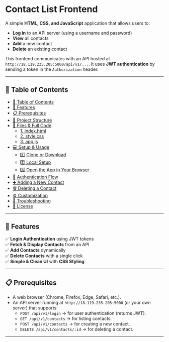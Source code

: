 # Contact List Frontend

A simple **HTML, CSS, and JavaScript** application that allows users to:

- **Log in** to an API server (using a username and password)  
- **View** all contacts  
- **Add** a new contact  
- **Delete** an existing contact  

This frontend communicates with an API hosted at `http://18.119.235.205:5000/api/v1/...`. It uses **JWT authentication** by sending a token in the `Authorization` header.

---

## 📌 Table of Contents

- [📌 Table of Contents](#-table-of-contents)
- [🚀 Features](#-features)
- [📋 Prerequisites](#-prerequisites)
- [📁 Project Structure](#-project-structure)
- [📜 Files & Full Code](#-files--full-code)
  - [1. index.html](#1-indexhtml)
  - [2. style.css](#2-stylecss)
  - [3. app.js](#3-appjs)
- [💻 Setup & Usage](#-setup--usage)
  - [1️⃣ Clone or Download](#1️⃣-clone-or-download)
  - [2️⃣ Local Setup](#2️⃣-local-setup)
  - [3️⃣ Open the App in Your Browser](#3️⃣-open-the-app-in-your-browser)
- [🔐 Authentication Flow](#-authentication-flow)
- [➕ Adding a New Contact](#-adding-a-new-contact)
- [🗑️ Deleting a Contact](#-deleting-a-contact)
- [⚙️ Customization](#️-customization)
- [🐞 Troubleshooting](#-troubleshooting)
- [📄 License](#-license)

---

## 🚀 Features

✅ **Login Authentication** using JWT tokens  
✅ **Fetch & Display Contacts** from an API  
✅ **Add Contacts** dynamically  
✅ **Delete Contacts** with a single click  
✅ **Simple & Clean UI** with **CSS Styling**  

---

## 📋 Prerequisites

- A web browser (Chrome, Firefox, Edge, Safari, etc.).
- An API server running at `http://18.119.235.205:5000` (or your own server) that supports:
  - `POST /api/v1/login` → for user authentication (returns JWT).
  - `GET /api/v1/contacts` → for listing contacts.
  - `POST /api/v1/contacts` → for creating a new contact.
  - `DELETE /api/v1/contacts/:id` → for deleting a contact.

---
